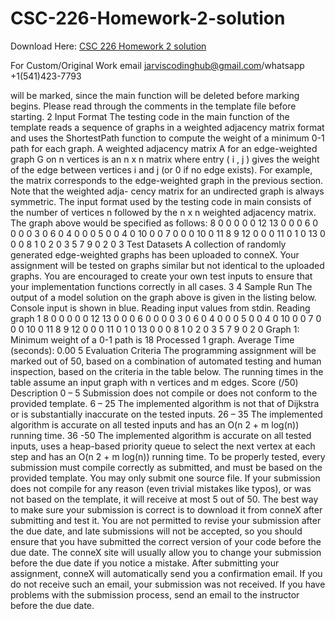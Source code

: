 # CSC-226-Homework-2-solution

Download Here: [CSC 226 Homework 2 solution](https://jarviscodinghub.com/assignment/csc-226-homework-2-solution/)

For Custom/Original Work email jarviscodinghub@gmail.com/whatsapp +1(541)423-7793

will be marked, since the main function will be deleted before marking begins. Please read through the comments in the template file before starting.
2 Input Format
The testing code in the main function of the template reads a sequence of graphs in a weighted adjacency matrix format and uses the ShortestPath function to compute the weight of a minimum 0-1 path for each graph. A weighted adjacency matrix A for an edge-weighted graph G on n vertices is an n x n matrix where entry ( i , j ) gives the weight of the edge between vertices i and j (or 0 if no edge exists). For example, the matrix
corresponds to the edge-weighted graph in the previous section. Note that the weighted adja- cency matrix for an undirected graph is always symmetric. The input format used by the testing code in main consists of the number of vertices n followed by the n x n weighted adjacency matrix. The graph above would be specified as follows:
8
0 0 0 0 0 12 13 0 0 0 6 0 0 0 0 3 0 6 0 4 0 0 0 5 0 0 4 0 10 0 0 7 0 0 0 10 0 11 8 9 12 0 0 0 11 0 1 0 13 0 0 0 8 1 0 2 0 3 5 7 9 0 2 0
3 Test Datasets
A collection of randomly generated edge-weighted graphs has been uploaded to conneX. Your assignment will be tested on graphs similar but not identical to the uploaded graphs. You are encouraged to create your own test inputs to ensure that your implementation functions correctly in all cases.
3
4 Sample Run
The output of a model solution on the graph above is given in the listing below. Console input is shown in blue.
Reading input values from stdin. Reading graph 1 8 0 0 0 0 0 12 13 0 0 0 6 0 0 0 0 3 0 6 0 4 0 0 0 5 0 0 4 0 10 0 0 7 0 0 0 10 0 11 8 9 12 0 0 0 11 0 1 0 13 0 0 0 8 1 0 2 0 3 5 7 9 0 2 0 Graph 1: Minimum weight of a 0-1 path is 18 Processed 1 graph. Average Time (seconds): 0.00
5 Evaluation Criteria
The programming assignment will be marked out of 50, based on a combination of automated testing and human inspection, based on the criteria in the table below. The running times in the table assume an input graph with n vertices and m edges.
Score (/50) Description 0 – 5 Submission does not compile or does not conform to the provided template. 6 – 25 The implemented algorithm is not that of Dijkstra or is substantially inaccurate on the tested inputs.
26 – 35 The implemented algorithm is accurate on all tested inputs and has an O(n 2 + m log(n)) running time. 36 -50 The implemented algorithm is accurate on all tested inputs, uses a heap-based priority queue to select the next vertex at each step and has an O(n 2 + m log(n)) running time.
To be properly tested, every submission must compile correctly as submitted, and must be based on the provided template. You may only submit one source file. If your submission does not compile for any reason (even trivial mistakes like typos), or was not based on the template, it will receive at most 5 out of 50. The best way to make sure your submission is correct is to download it from conneX after submitting and test it. You are not permitted to revise your submission after the due date, and late submissions will not be accepted, so you should ensure that you have submitted the correct version of your code before the due date. The conneX site will usually allow you to change your submission before the due date if you notice a mistake. After submitting your assignment, conneX will automatically send you a confirmation email. If you do not receive such an email, your submission was not received. If you have problems with the submission process, send an email to the instructor before the due date.
